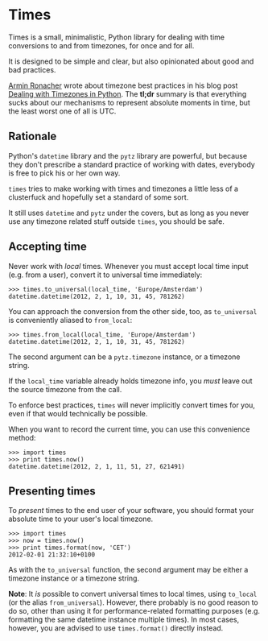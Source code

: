 Times
=====

Times is a small, minimalistic, Python library for dealing with time
conversions to and from timezones, for once and for all.

It is designed to be simple and clear, but also opinionated about good and bad
practices.

[Armin Ronacher][1] wrote about timezone best practices in his blog post
[Dealing with Timezones in Python][2].  The **tl;dr** summary is that
everything sucks about our mechanisms to represent absolute moments in time,
but the least worst one of all is UTC.

[1]: http://twitter.com/mitsuhiko
[2]: http://lucumr.pocoo.org/2011/7/15/eppur-si-muove/


Rationale
---------

Python's `datetime` library and the `pytz` library are powerful, but because
they don't prescribe a standard practice of working with dates, everybody is
free to pick his or her own way.

`times` tries to make working with times and timezones a little less of
a clusterfuck and hopefully set a standard of some sort.

It still uses `datetime` and `pytz` under the covers, but as long as you never
use any timezone related stuff outside `times`, you should be safe.


Accepting time
--------------

Never work with _local_ times.  Whenever you must accept local time input (e.g.
from a user), convert it to universal time immediately:

    >>> times.to_universal(local_time, 'Europe/Amsterdam')
    datetime.datetime(2012, 2, 1, 10, 31, 45, 781262)

You can approach the conversion from the other side, too, as `to_universal` is
conveniently aliased to `from_local`:

    >>> times.from_local(local_time, 'Europe/Amsterdam')
    datetime.datetime(2012, 2, 1, 10, 31, 45, 781262)

The second argument can be a `pytz.timezone` instance, or a timezone string.

If the `local_time` variable already holds timezone info, you _must_ leave out
the source timezone from the call.

To enforce best practices, `times` will never implicitly convert times for you,
even if that would technically be possible.


When you want to record the current time, you can use this convenience method:

    >>> import times
    >>> print times.now()
    datetime.datetime(2012, 2, 1, 11, 51, 27, 621491)


Presenting times
----------------
To _present_ times to the end user of your software, you should format your
absolute time to your user's local timezone.

    >>> import times
    >>> now = times.now()
    >>> print times.format(now, 'CET')
    2012-02-01 21:32:10+0100

As with the `to_universal` function, the second argument may be either
a timezone instance or a timezone string.

**Note**: It _is_ possible to convert universal times to local times, using
`to_local` (or the alias `from_universal`).  However, there probably is no good
reason to do so, other than using it for performance-related formatting
purposes (e.g. formatting the same datetime instance multiple times).  In most
cases, however, you are advised to use `times.format()` directly instead.
